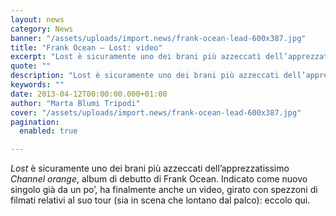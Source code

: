 ```yaml
---
layout: news
category: News
banner: "/assets/uploads/import.news/frank-ocean-lead-600x387.jpg"
title: "Frank Ocean – Lost: video"
excerpt: "Lost è sicuramente uno dei brani più azzeccati dell’apprezzatissimo Channel orange, album di debutto di Frank Ocean. Indicato come nuovo singolo già da un po’, ha finalmente anche un video, girato con spezzoni di filmati relativi al suo tour (sia in scena che lontano dal palco): eccolo qui.  "
quote: ""
description: "Lost è sicuramente uno dei brani più azzeccati dell’apprezzatissimo Channel orange, album di debutto di Frank Ocean. Indicato come nuovo singolo già da un po’, ha finalmente anche un video, girato con spezzoni di filmati relativi al suo tour (sia in scena che lontano dal palco): eccolo qui.  "
keywords: ""
date: 2013-04-12T00:00:00.000+01:00
author: "Marta Blumi Tripodi"
cover: "/assets/uploads/import.news/frank-ocean-lead-600x387.jpg"
pagination:
  enabled: true

---
```


_Lost_ è sicuramente uno dei brani più azzeccati dell’apprezzatissimo _Channel orange_, album di debutto di Frank Ocean. Indicato come nuovo singolo già da un po’, ha finalmente anche un video, girato con spezzoni di filmati relativi al suo tour (sia in scena che lontano dal palco): eccolo qui.

  